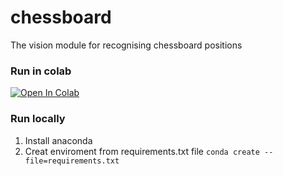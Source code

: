 # chessboard
The vision module for recognising chessboard positions

### Run in colab
[![Open In Colab](https://colab.research.google.com/assets/colab-badge.svg)](https://colab.research.google.com/drive/1Q-vqj5Qw1j1s1DrvC335FM3H5QiuOQJM?usp=sharing)

### Run locally
1. Install anaconda
2. Creat enviroment from requirements.txt file
`conda create --file=requirements.txt`
